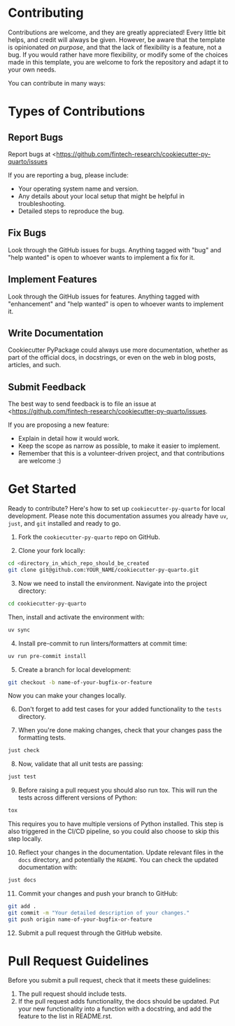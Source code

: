 # Contributing

Contributions are welcome, and they are greatly appreciated!
Every little bit helps, and credit will always be given.
However, be aware that the template is opinionated _on purpose_, and that the lack of flexibility is a feature, not a bug.
If you would rather have more flexibility, or modify some of the choices made in this template, you are welcome to fork the repository and adapt it to your own needs.

You can contribute in many ways:

# Types of Contributions

## Report Bugs

Report bugs at <<https://github.com/fintech-research/cookiecutter-py-quarto/issues>

If you are reporting a bug, please include:

- Your operating system name and version.
- Any details about your local setup that might be helpful in troubleshooting.
- Detailed steps to reproduce the bug.

## Fix Bugs

Look through the GitHub issues for bugs.
Anything tagged with "bug" and "help wanted" is open to whoever wants to implement a fix for it.

## Implement Features

Look through the GitHub issues for features.
Anything tagged with "enhancement" and "help wanted" is open to whoever wants to implement it.

## Write Documentation

Cookiecutter PyPackage could always use more documentation, whether as part of the official docs, in docstrings, or even on the web in blog posts, articles, and such.

## Submit Feedback

The best way to send feedback is to file an issue at <<https://github.com/fintech-research/cookiecutter-py-quarto/issues>.

If you are proposing a new feature:

- Explain in detail how it would work.
- Keep the scope as narrow as possible, to make it easier to implement.
- Remember that this is a volunteer-driven project, and that contributions are welcome :)

# Get Started

Ready to contribute? Here\'s how to set up `cookiecutter-py-quarto` for local development.
Please note this documentation assumes you already have `uv`, `just`, and `git` installed and ready to go.

1. Fork the `cookiecutter-py-quarto` repo on GitHub.

2. Clone your fork locally:

```bash
cd <directory_in_which_repo_should_be_created
git clone git@github.com:YOUR_NAME/cookiecutter-py-quarto.git
```

3. Now we need to install the environment.
   Navigate into the project directory:

```bash
cd cookiecutter-py-quarto
```

Then, install and activate the environment with:

```bash
uv sync
```

4. Install pre-commit to run linters/formatters at commit time:

```bash
uv run pre-commit install
```

5. Create a branch for local development:

```bash
git checkout -b name-of-your-bugfix-or-feature
```

Now you can make your changes locally.

6. Don\'t forget to add test cases for your added functionality to the `tests` directory.

7. When you\'re done making changes, check that your changes pass the formatting tests.

```bash
just check
```

8. Now, validate that all unit tests are passing:

```bash
just test
```

9. Before raising a pull request you should also run tox. This will run the tests across different versions of Python:

```bash
tox
```

This requires you to have multiple versions of Python installed.
This step is also triggered in the CI/CD pipeline, so you could also choose to skip this step locally.

10. Reflect your changes in the documentation. Update relevant files in the `docs` directory, and potentially the `README`.
    You can check the updated documentation with:

```bash
just docs
```

11. Commit your changes and push your branch to GitHub:

```bash
git add .
git commit -m "Your detailed description of your changes."
git push origin name-of-your-bugfix-or-feature
```

12. Submit a pull request through the GitHub website.

# Pull Request Guidelines

Before you submit a pull request, check that it meets these guidelines:

1. The pull request should include tests.
2. If the pull request adds functionality, the docs should be updated.
    Put your new functionality into a function with a docstring, and add the feature to the list in README.rst.

